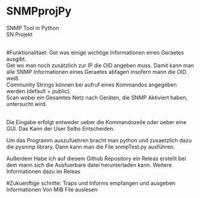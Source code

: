 # SNMPprojPy

SNMP Tool in Python<br>
SN Projekt<br><br>

#Funktionalitaet:
Get was einige wichtige Informationen eines Geraetes ausgibt.<br>
Get wo man noch zusätzlich zur IP die OID angeben muss. Damit kann man alle SNMP Informationen eines Geraetes abfagen insofern mann die OID weiß.<br>
Community Strings können bei aufruf eines Kommandos angegeben werden (default = public).<br>
Scan wobei ein Gesamtes Netz nach Geräten, die SNMP Aktiviert haben, untersucht wird.<br><br>

Die Eingabe erfolgt entweder ueber die Kommandozeile oder ueber eine GUI. Das Kann der User Selbs Entscheiden.<br>

Um das Programm auszufuehren bracht man python und zusaetzlich dazu die pysnmp library. Dann kann man die File snmpTest.py ausführen. <br>

Außerdem Habe ich auf diesem Github Repository ein Releas erstellt bei dem mann sich die Ausfuerbare datei herunterladen kann. Weitere Informationen dazu im Releas<br>

#Zukuenftige schritte:
Traps und Informs empfangen und ausgeben<br>
Informationen Von MIB File auslesen<br>

